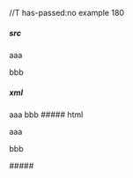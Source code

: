 //T has-passed:no
example 180
##### src
aaa

bbb
##### xml
<?xml version="1.0" encoding="UTF-8"?>
<!DOCTYPE document SYSTEM "CommonMark.dtd">
<document xmlns="http://commonmark.org/xml/1.0">
  <paragraph>
    <text>aaa</text>
  </paragraph>
  <paragraph>
    <text>bbb</text>
  </paragraph>
</document>
##### html
<p>aaa</p>
<p>bbb</p>
#####
